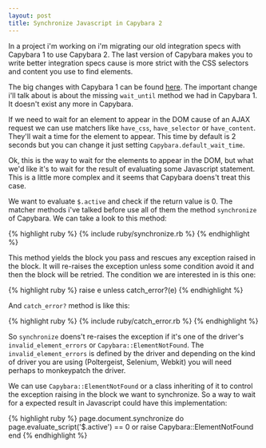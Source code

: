 ```yaml
---
layout: post
title: Synchronize Javascript in Capybara 2
---
```

In a project i'm working on i'm migrating our old integration specs
with Capybara 1 to use Capybara 2. The last version of Capybara makes
you to write better integration specs cause is more strict with the CSS
selectors and content you use to find elements.

The big changes with Capybara 1 can be found
[here](http://techblog.fundinggates.com/blog/2012/08/capybara-2-0-upgrade-guide/).
The important change i'll talk about is about the missing `wait_until`
method we had in Capybara 1. It doesn't exist any more in Capybara.

If we need to wait for an element to appear in the DOM cause of an
AJAX request we can use matchers like `have_css`, `have_selector` or
`have_content`. They'll wait a time for the element to appear. This
time by default is 2 seconds but you can change it just setting
`Capybara.default_wait_time`.

Ok, this is the way to wait for the elements to appear in the DOM, but what we'd like it's to
wait for the result of evaluating some Javascript statement. This is a
little more complex and it seems that Capybara doens't treat this
case.

We want to evaluate `$.active` and check if the return value is 0.
The matcher methods i've talked before use all of them the method
`synchronize` of Capybara. We can take a look to this method:

{% highlight ruby %}
{% include ruby/synchronize.rb %}
{% endhighlight %}

This method yields the block you pass and rescues any exception raised
in the block. It will re-raises the exception unless some condition
avoid it and then the block will be retried. The condition we are
interested in is this one:

{% highlight ruby %}
raise e unless catch_error?(e)
{% endhighlight %}

And `catch_error?` method is like this:

{% highlight ruby %}
{% include ruby/catch_error.rb %}
{% endhighlight %}

So `synchronize` doens't re-raises the exception if it's one of the
driver's `invalid_element_errors` or `Capybara::ElementNotFound`. The
`invalid_element_errors` is defined by the driver and depending on the
kind of driver you are using (Poltergeist, Selenium, Webkit) you will
need perhaps to monkeypatch the driver.

We can use `Capybara::ElementNotFound` or a class inheriting of it to
control the exception raising in the block we want to synchronize. So a way to
wait for a expected result in Javascript could have this implementation:

{% highlight ruby %}
page.document.synchronize do
  page.evaluate_script('$.active') == 0 or raise Capybara::ElementNotFound
end
{% endhighlight %}

